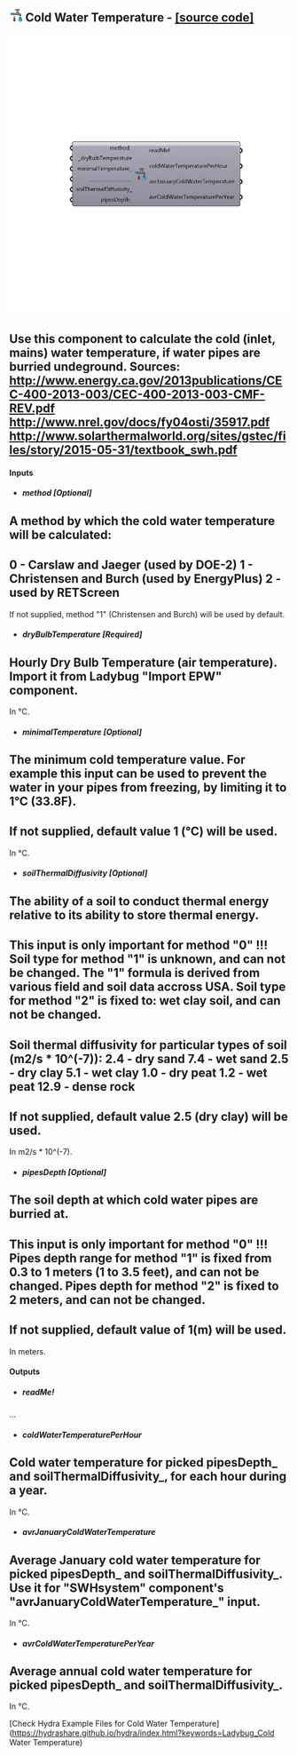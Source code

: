 ## ![](../../images/icons/Cold_Water_Temperature.png) Cold Water Temperature - [[source code]](https://github.com/mostaphaRoudsari/ladybug/tree/master/src/Ladybug_Cold%20Water%20Temperature.py)

![](../../images/components/Cold_Water_Temperature.png)

Use this component to calculate the cold (inlet, mains) water temperature, if water pipes are burried undeground.
 Sources:
 http://www.energy.ca.gov/2013publications/CEC-400-2013-003/CEC-400-2013-003-CMF-REV.pdf
 http://www.nrel.gov/docs/fy04osti/35917.pdf
 http://www.solarthermalworld.org/sites/gstec/files/story/2015-05-31/textbook_swh.pdf
 -
 

#### Inputs
* ##### method [Optional]
A method by which the cold water temperature will be calculated:
 -
 0 - Carslaw and Jaeger (used by DOE-2)
 1 - Christensen and Burch (used by EnergyPlus)
 2 - used by RETScreen
 -
 If not supplied, method "1" (Christensen and Burch) will be used by default.
* ##### dryBulbTemperature [Required]
Hourly Dry Bulb Temperature (air temperature).
 Import it from Ladybug "Import EPW" component.
 -
 In °C.
* ##### minimalTemperature [Optional]
The minimum cold temperature value.
 For example this input can be used to prevent the water in your pipes from freezing, by limiting it to 1°C (33.8F).
 -
 If not supplied, default value 1 (°C) will be used.
 -
 In °C.
* ##### soilThermalDiffusivity [Optional]
The ability of a soil to conduct thermal energy relative to its ability to store thermal energy.
 -
 This input is only important for method "0" !!!
 Soil type for method "1" is unknown, and can not be changed. The "1" formula is derived from various field and soil data accross USA.
 Soil type for method "2" is fixed to: wet clay soil, and can not be changed.
 -
 Soil thermal diffusivity for particular types of soil (m2/s * 10^(-7)):
 2.4 - dry sand
 7.4 - wet sand
 2.5 - dry clay
 5.1 - wet clay
 1.0 - dry peat
 1.2 - wet peat
 12.9 - dense rock
 -
 If not supplied, default value 2.5 (dry clay) will be used.
 -
 In m2/s * 10^(-7).
* ##### pipesDepth [Optional]
The soil depth at which cold water pipes are burried at.
 -
 This input is only important for method "0" !!!
 Pipes depth range for method "1" is fixed from 0.3 to 1 meters (1 to 3.5 feet), and can not be changed.
 Pipes depth for method "2" is fixed to 2 meters, and can not be changed.
 -
 If not supplied, default value of 1(m) will be used.
 -
 In meters.

#### Outputs
* ##### readMe!
...
* ##### coldWaterTemperaturePerHour
Cold water temperature for picked pipesDepth_ and soilThermalDiffusivity_, for each hour during a year.
 -
 In °C.
* ##### avrJanuaryColdWaterTemperature
Average January cold water temperature for picked pipesDepth_ and soilThermalDiffusivity_.
 Use it for "SWHsystem" component's "avrJanuaryColdWaterTemperature_" input.
 -
 In °C.
* ##### avrColdWaterTemperaturePerYear
Average annual cold water temperature for picked pipesDepth_ and soilThermalDiffusivity_.
 -
 In °C.


[Check Hydra Example Files for Cold Water Temperature](https://hydrashare.github.io/hydra/index.html?keywords=Ladybug_Cold Water Temperature)